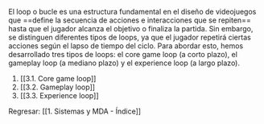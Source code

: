 
El loop o bucle es una estructura fundamental en el diseño de videojuegos que ==define la secuencia de acciones e interacciones que se repiten== hasta que el jugador alcanza el objetivo o finaliza la partida. Sin embargo, se distinguen diferentes tipos de loops, ya que el jugador repetirá ciertas acciones según el lapso de tiempo del ciclo. Para abordar esto, hemos desarrollado tres tipos de loops: el core game loop (a corto plazo), el gameplay loop (a mediano plazo) y el experience loop (a largo plazo).

1. [[3.1. Core game loop]]
2. [[3.2. Gameplay loop]]
3. [[3.3. Experience loop]]


Regresar: [[1. Sistemas y MDA - Índice]]